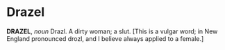 # Drazel

**DRAZEL**, _noun_ Drazl. A dirty woman; a slut. \[This is a vulgar word; in New England pronounced drozl, and I believe always applied to a female.\]